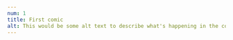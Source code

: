```yaml
---
num: 1
title: First comic
alt: This would be some alt text to describe what's happening in the comic.
---
```

